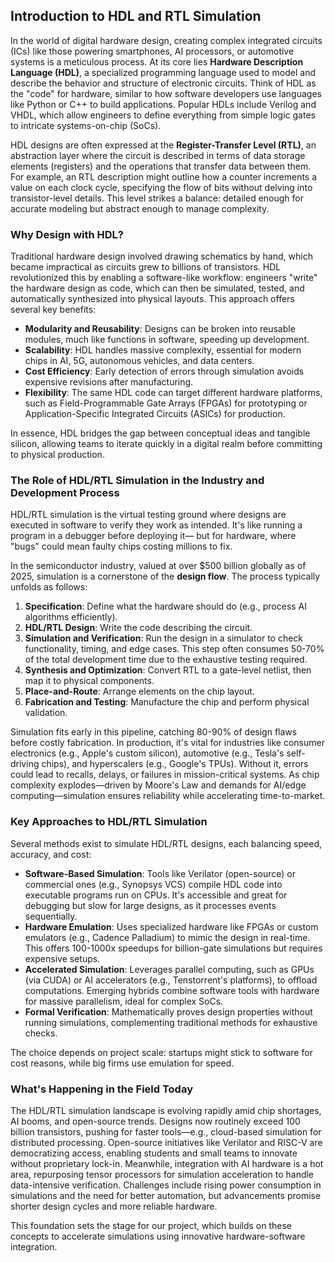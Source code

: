 ## Introduction to HDL and RTL Simulation

In the world of digital hardware design, creating complex integrated circuits (ICs) like those powering smartphones, AI processors, or automotive systems is a meticulous process. At its core lies **Hardware Description Language (HDL)**, a specialized programming language used to model and describe the behavior and structure of electronic circuits. Think of HDL as the "code" for hardware, similar to how software developers use languages like Python or C++ to build applications. Popular HDLs include Verilog and VHDL, which allow engineers to define everything from simple logic gates to intricate systems-on-chip (SoCs).

HDL designs are often expressed at the **Register-Transfer Level (RTL)**, an abstraction layer where the circuit is described in terms of data storage elements (registers) and the operations that transfer data between them. For example, an RTL description might outline how a counter increments a value on each clock cycle, specifying the flow of bits without delving into transistor-level details. This level strikes a balance: detailed enough for accurate modeling but abstract enough to manage complexity.

### Why Design with HDL?
Traditional hardware design involved drawing schematics by hand, which became impractical as circuits grew to billions of transistors. HDL revolutionized this by enabling a software-like workflow: engineers "write" the hardware design as code, which can then be simulated, tested, and automatically synthesized into physical layouts. This approach offers several key benefits:
- **Modularity and Reusability**: Designs can be broken into reusable modules, much like functions in software, speeding up development.
- **Scalability**: HDL handles massive complexity, essential for modern chips in AI, 5G, autonomous vehicles, and data centers.
- **Cost Efficiency**: Early detection of errors through simulation avoids expensive revisions after manufacturing.
- **Flexibility**: The same HDL code can target different hardware platforms, such as Field-Programmable Gate Arrays (FPGAs) for prototyping or Application-Specific Integrated Circuits (ASICs) for production.

In essence, HDL bridges the gap between conceptual ideas and tangible silicon, allowing teams to iterate quickly in a digital realm before committing to physical production.

### The Role of HDL/RTL Simulation in the Industry and Development Process
HDL/RTL simulation is the virtual testing ground where designs are executed in software to verify they work as intended. It's like running a program in a debugger before deploying it— but for hardware, where "bugs" could mean faulty chips costing millions to fix.

In the semiconductor industry, valued at over $500 billion globally as of 2025, simulation is a cornerstone of the **design flow**. The process typically unfolds as follows:
1. **Specification**: Define what the hardware should do (e.g., process AI algorithms efficiently).
2. **HDL/RTL Design**: Write the code describing the circuit.
3. **Simulation and Verification**: Run the design in a simulator to check functionality, timing, and edge cases. This step often consumes 50-70% of the total development time due to the exhaustive testing required.
4. **Synthesis and Optimization**: Convert RTL to a gate-level netlist, then map it to physical components.
5. **Place-and-Route**: Arrange elements on the chip layout.
6. **Fabrication and Testing**: Manufacture the chip and perform physical validation.

Simulation fits early in this pipeline, catching 80-90% of design flaws before costly fabrication. In production, it's vital for industries like consumer electronics (e.g., Apple's custom silicon), automotive (e.g., Tesla's self-driving chips), and hyperscalers (e.g., Google's TPUs). Without it, errors could lead to recalls, delays, or failures in mission-critical systems. As chip complexity explodes—driven by Moore's Law and demands for AI/edge computing—simulation ensures reliability while accelerating time-to-market.

### Key Approaches to HDL/RTL Simulation
Several methods exist to simulate HDL/RTL designs, each balancing speed, accuracy, and cost:
- **Software-Based Simulation**: Tools like Verilator (open-source) or commercial ones (e.g., Synopsys VCS) compile HDL code into executable programs run on CPUs. It's accessible and great for debugging but slow for large designs, as it processes events sequentially.
- **Hardware Emulation**: Uses specialized hardware like FPGAs or custom emulators (e.g., Cadence Palladium) to mimic the design in real-time. This offers 100-1000x speedups for billion-gate simulations but requires expensive setups.
- **Accelerated Simulation**: Leverages parallel computing, such as GPUs (via CUDA) or AI accelerators (e.g., Tenstorrent's platforms), to offload computations. Emerging hybrids combine software tools with hardware for massive parallelism, ideal for complex SoCs.
- **Formal Verification**: Mathematically proves design properties without running simulations, complementing traditional methods for exhaustive checks.

The choice depends on project scale: startups might stick to software for cost reasons, while big firms use emulation for speed.

### What's Happening in the Field Today
The HDL/RTL simulation landscape is evolving rapidly amid chip shortages, AI booms, and open-source trends. Designs now routinely exceed 100 billion transistors, pushing for faster tools—e.g., cloud-based simulation for distributed processing. Open-source initiatives like Verilator and RISC-V are democratizing access, enabling students and small teams to innovate without proprietary lock-in. Meanwhile, integration with AI hardware is a hot area, repurposing tensor processors for simulation acceleration to handle data-intensive verification. Challenges include rising power consumption in simulations and the need for better automation, but advancements promise shorter design cycles and more reliable hardware.

This foundation sets the stage for our project, which builds on these concepts to accelerate simulations using innovative hardware-software integration.

